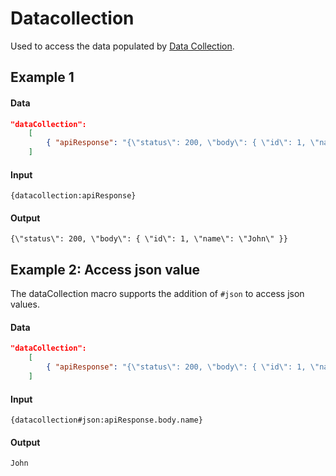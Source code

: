 # Datacollection

Used to access the data populated by [Data Collection](/integrations/transformation/data-collection).


## Example 1

#### Data

```json
"dataCollection": 
    [
        { "apiResponse": "{\"status\": 200, \"body\": { \"id\": 1, \"name\": \"John\" }}" }
    ]
```

#### Input

```cxmal
{datacollection:apiResponse}
```

#### Output

```cxmal
{\"status\": 200, \"body\": { \"id\": 1, \"name\": \"John\" }}
```

## Example 2: Access json value

The dataCollection macro supports the addition of `#json` to access json values.

#### Data
```json
"dataCollection": 
    [
        { "apiResponse": "{\"status\": 200, \"body\": { \"id\": 1, \"name\": \"John\" }}" }
    ]
```

#### Input
```cxmal
{datacollection#json:apiResponse.body.name}
```

#### Output
```cxmal
John
```
